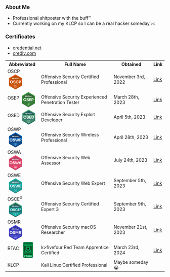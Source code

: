 ### About Me

- Professional shitposter with the buff™️
- Currently working on my KLCP so I can be a real hacker someday :<

### Certificates

- [credential.net](https://www.credential.net/profile/nukingdragons/wallet)
- [credly.com](https://www.credly.com/users/sabrina-andersen/badges)

<table>
  <tr>
    <th>Abbreviated</th>
    <th>Full Name</th>
    <th>Obtained</th>
    <th>Link</th>
  </tr>
  <tr>
    <td>OSCP <img src="images/OSCP.png" width="50" align="middle" /></td>
	<td>Offensive Security Certified Professional</td>
    <td>November 3rd, 2022</td>
    <td><a href="https://www.credential.net/1717edba-65ec-4c1a-b74c-827cf3758cf5">Link</a></td>
  </tr>
  <tr>
    <td>OSEP <img src="images/OSEP.png" width="50" align="middle" /></td>
	<td>Offensive Security Experienced Penetration Tester</td>
    <td>March 28th, 2023</td>
    <td><a href="https://www.credential.net/f84d3215-ee22-4696-84db-3e65938b910c">Link</a></td>
  </tr>
  <tr>
    <td>OSED <img src="images/OSED.png" width="50" align="middle" /></td>
	<td>Offensive Security Exploit Developer</td>
    <td>April 5th, 2023</td>
    <td><a href="https://www.credential.net/ab8fcd09-7a09-4c14-a6b0-ab678d5cdb43">Link</a></td>
  </tr>
  <tr>
    <td>OSWP <img src="images/OSWP.png" width="50" align="middle" /></td>
	<td>Offensive Security Wireless Professional</td>
    <td>April 28th, 2023</td>
    <td><a href="https://www.credential.net/fec7bb38-2389-4083-a0fd-c43ae1fc3aad">Link</a></td>
  </tr>
  <tr>
    <td>OSWA <img src="images/OSWA.png" width="50" align="middle" /></td>
	<td>Offensive Security Web Assessor</td>
    <td>July 24th, 2023</td>
    <td><a href="https://www.credential.net/387e295a-9d0e-40c4-9f1e-53f8b718c638">Link</a></td>
  </tr>
  <tr>
    <td>OSWE <img src="images/OSWE.png" width="50" align="middle" /></td>
	<td>Offensive Security Web Expert</td>
    <td>September 5th, 2023</td>
    <td><a href="https://www.credential.net/287b37f8-0b1d-4fbd-abb3-d4f254fbd960">Link</a></td>
  </tr>
  <tr>
    <td>OSCE<sup>3</sup> <img src="images/OSCE3.png" width="50" align="middle" /></td>
	<td>Offensive Security Certified Expert 3</td>
    <td>September 9th, 2023</td>
    <td><a href="https://www.credential.net/6756d2f2-a1d2-4d2c-83f8-7cc842d39a69">Link</a></td>
  </tr>
  <tr>
    <td>OSMR <img src="images/OSMR.png" width="50" align="middle" /></td>
	<td>Offensive Security macOS Researcher</td>
    <td>November 21st, 2023</td>
    <td><a href="https://www.credential.net/356debe9-7c19-41b1-a2e6-fa20da961e6d#gs.0tqj6i">Link</a></td>
  </tr>
  <tr>
    <td>RTAC <img src="images/RTAC.png" width="50" align="middle" /></td>
	<td>k>fivefour Red Team Apprentice Certified</td>
    <td>March 23rd, 2024</td>
    <td><a href="https://www.credly.com/earner/earned/badge/d8d7bc32-4d47-4f77-a02b-b0012b9decc6/public_url">Link</a></td>
  </tr>
  <tr>
    <td>KLCP</td>
    <td>Kali Linux Certified Professional </td>
    <td>Maybe someday 😭</td>
    <td></td>
  </tr>
</table>
